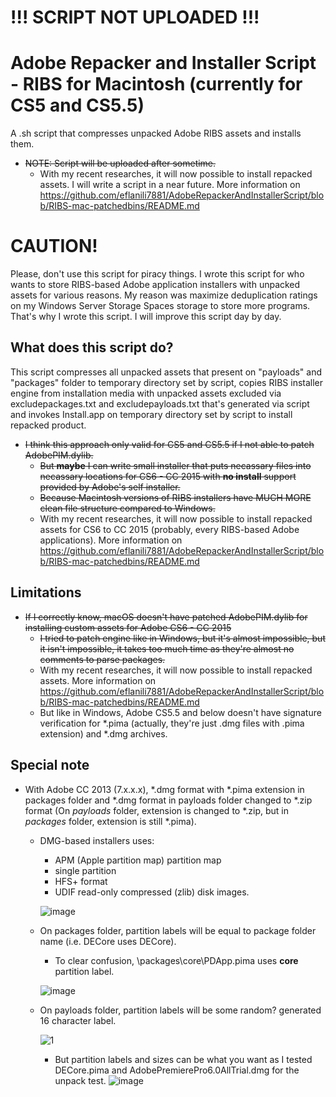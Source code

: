 # !!! SCRIPT NOT UPLOADED !!!

# Adobe Repacker and Installer Script - RIBS for Macintosh (currently for CS5 and CS5.5)
A .sh script that compresses unpacked Adobe RIBS assets and installs them.
- ~~NOTE: Script will be uploaded after sometime.~~
  - With my recent researches, it will now possible to install repacked assets. I will write a script in a near future. More information on https://github.com/eflanili7881/AdobeRepackerAndInstallerScript/blob/RIBS-mac-patchedbins/README.md
# CAUTION!
Please, don't use this script for piracy things. I wrote this script for who wants to store RIBS-based Adobe application installers with unpacked assets for various reasons. My reason was maximize deduplication ratings on my Windows Server Storage Spaces storage to store more programs. That's why I wrote this script. I will improve this script day by day.

## What does this script do?
This script compresses all unpacked assets that present on "payloads" and "packages" folder to temporary directory set by script, copies RIBS installer engine from installation media with unpacked assets excluded via excludepackages.txt and excludepayloads.txt that's generated via script and invokes Install.app on temporary directory set by script to install repacked product.

- ~~I think this approach only valid for CS5 and CS5.5 if I not able to patch AdobePIM.dylib.~~
  - ~~But **maybe** I can write small installer that puts necassary files into necassary locations for CS6 - CC 2015 with **no install** support provided by Adobe's self installer.~~
  - ~~Because Macintosh versions of RIBS installers have MUCH MORE clean file structure compared to Windows.~~
  - With my recent researches, it will now possible to install repacked assets for CS6 to CC 2015 (probably, every RIBS-based Adobe applications). More information on https://github.com/eflanili7881/AdobeRepackerAndInstallerScript/blob/RIBS-mac-patchedbins/README.md

## Limitations
- ~~If I correctly know, macOS doesn't have patched AdobePIM.dylib for installing custom assets for Adobe CS6 - CC 2015~~
  - ~~I tried to patch engine like in Windows, but it's almost impossible, but it isn't impossible, it takes too much time as they're almost no comments to parse packages.~~
  - With my recent researches, it will now possible to install repacked assets. More information on https://github.com/eflanili7881/AdobeRepackerAndInstallerScript/blob/RIBS-mac-patchedbins/README.md
  - But like in Windows, Adobe CS5.5 and below doesn't have signature verification for *.pima (actually, they're just .dmg files with .pima extension) and *.dmg archives.

## Special note
- With Adobe CC 2013 (7.x.x.x), *.dmg format with *.pima extension in packages folder and *.dmg format in payloads folder changed to *.zip format (On *payloads* folder, extension is changed to *.zip, but in *packages* folder, extension is still *.pima).
  - DMG-based installers uses:
    - APM (Apple partition map) partition map
    - single partition
    - HFS+ format
    - UDIF read-only compressed (zlib) disk images.
  
    ![image](https://github.com/user-attachments/assets/4371811e-0cf9-4f91-b454-110e71412736)
  - On packages folder, partition labels will be equal to package folder name (i.e. DECore uses DECore).
    - To clear confusion, \packages\core\PDApp.pima uses **core** partition label.

    ![image](https://github.com/user-attachments/assets/2787a77f-5d57-4507-84cf-6d74497eb0c4)
  - On payloads folder, partition labels will be some random? generated 16 character label.

    ![1](https://github.com/user-attachments/assets/2756cf10-3dba-4592-a33c-268dd5d5541b)
    - But partition labels and sizes can be what you want as I tested DECore.pima and AdobePremierePro6.0AllTrial.dmg for the unpack test.
      ![image](https://github.com/user-attachments/assets/ad538934-5426-4bda-b9c1-01fd15feefa6)
